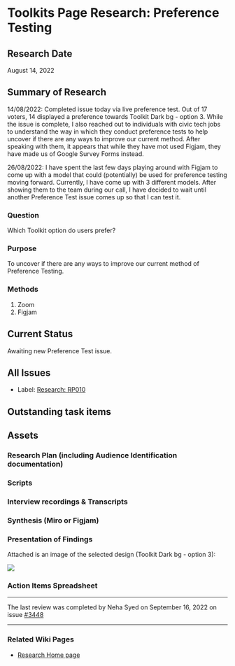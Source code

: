 # Toolkits Page Research: Preference Testing

## Research Date

August 14, 2022

## Summary of Research

14/08/2022: Completed issue today via live preference test. Out of 17 voters, 14 displayed a preference towards Toolkit Dark bg - option 3. While the issue is complete, I also reached out to individuals with civic tech jobs to understand the way in which they conduct preference tests to help uncover if there are any ways to improve our current method. After speaking with them, it appears that while they have mot used Figjam, they have made us of Google Survey Forms instead.  

26/08/2022: I have spent the last few days playing around with Figjam to come up with a model that could (potentially) be used for preference testing moving forward. Currently, I have come up with 3 different models. After showing them to the team during our call, I have decided to wait until another Preference Test issue comes up so that I can test it.

### Question

Which Toolkit option do users prefer?

### Purpose

To uncover if there are any ways to improve our current method of Preference Testing.

### Methods

1) Zoom
2) Figjam

## Current Status

Awaiting new Preference Test issue.

## All Issues
- Label: [Research: RP010](https://github.com/hackforla/website/labels/Research%3A%20RP010)

## Outstanding task items

## Assets

### Research Plan (including Audience Identification documentation)

### Scripts

### Interview recordings & Transcripts

### Synthesis (Miro or Figjam)

### Presentation of Findings

Attached is an image of the selected design (Toolkit Dark bg - option 3):
	
![](https://user-images.githubusercontent.com/109565476/184557233-e6fd5910-d637-4cb4-865d-d76d0f548727.png)


### Action Items Spreadsheet

---
The last review was completed by Neha Syed on September 16, 2022 on issue [#3448](https://github.com/hackforla/website/issues/3448)

---
### Related Wiki Pages
- [Research Home page](Research)

